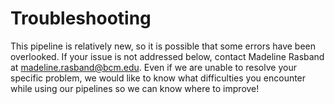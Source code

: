 # Troubleshooting

This pipeline is relatively new, so it is possible that some errors have been overlooked. 
If your issue is not addressed below, contact Madeline Rasband at madeline.rasband@bcm.edu. 
Even if we are unable to resolve your specific problem, we would like to know what 
difficulties you encounter while using our pipelines so we can know where to improve!
